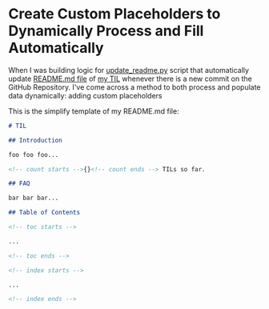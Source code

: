 # Create Custom Placeholders to Dynamically Process and Fill Automatically

<!-- tl;dr start -->

When I was building logic for [update_readme.py]() script that automatically update [README.md file]() of [my TIL]() whenever there is a new commit on the GitHub Repository. I've come across a method to both process and populate data dynamically: adding custom placeholders

<!-- tl;dr end -->

This is the simplify template of my README.md file:

```md
# TIL

## Introduction

foo foo foo...

<!-- count starts -->{}<!-- count ends --> TILs so far.

## FAQ

bar bar bar...

## Table of Contents

<!-- toc starts -->

...

<!-- toc ends -->

<!-- index starts -->

...

<!-- index ends -->
```
